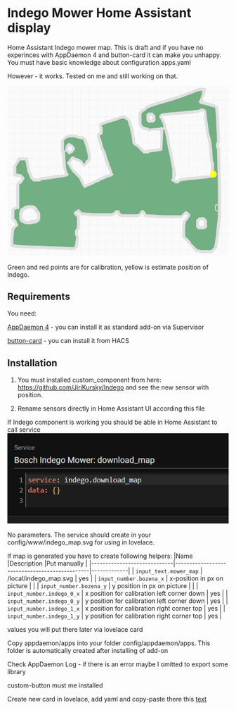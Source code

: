 # Indego Mower Home Assistant display
Home Assistant Indego mower map. This is draft and if you have no experinces with AppDaemon 4 and button-card it can make you unhappy. You must have basic knowledge about configuration apps.yaml

However - it works. Tested on me and still working on that.

![Map example](/doc/m1-map.png)

Green and red points are for calibration, yellow is estimate position of Indego.
## Requirements
You need:

[AppDaemon 4](https://github.com/hassio-addons/addon-appdaemon) - you can install it as standard add-on via Supervisor

[button-card](https://github.com/custom-cards/button-card) - you can install it from HACS



## Installation

1. You must installed custom_component from here: https://github.com/JiriKursky/Indego and see the new sensor with position.

2. Rename sensors directly in Home Assistant UI according this file 


If Indego component is working you should be able in Home Assistant to call service
![service](/doc/01-service.png)

No parameters. The service should create in your config/www/indego_map.svg for using in lovelace.

If map is generated you have to create following helpers:
|Name                         |Description                                    |Put manually |
|-----------------------------|-----------------------------------------------|-------------|
| `input_text.mower_map`      | /local/indego_map.svg                         |     yes     |
| `input_number.bozena_x`     | x-position in px on picture                   |             |
| `input_number.bozena_y`     | y position in px on picture                   |             | 
| `input_number.indego_0_x`   | x position for calibration left corner down   |     yes     |
| `input_number.indego_0_y`   | y position for calibration left corner down   |     yes     |
| `input_number.indego_1_x`   | x position for calibration right corner top   |     yes     |
| `input_number.indego_1_y`   | y position for calibration right corner top   |     yes     |

values you will put there later via lovelace card

Copy appdaemon/apps into your folder config/appdaemon/apps. This folder is automatically created after installing of add-on


Check AppDaemon Log - if there is an error maybe I omitted to export some library

custom-button must me installed

Create new card in lovelace, add yaml and copy-paste there this [text](https://github.com/JiriKursky/Indego_mower_ha/blob/main/lovelace/bozena_mapa.yaml)

